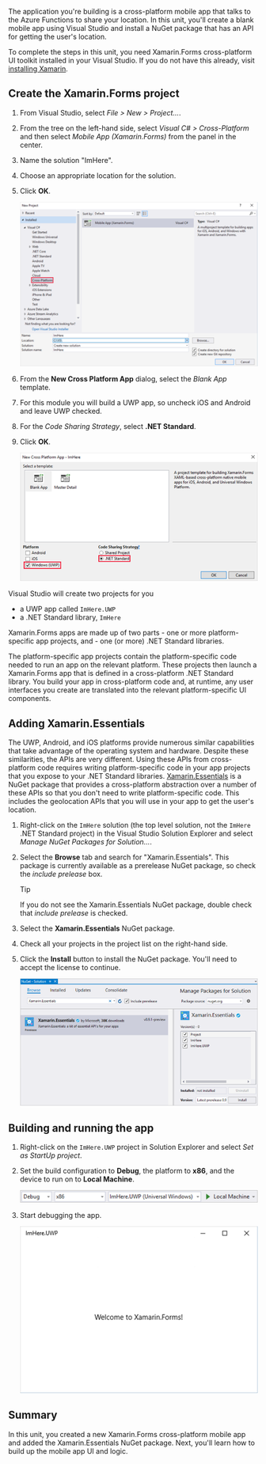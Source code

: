 The application you're building is a cross-platform mobile app that talks to the Azure Functions to share your location. In this unit, you'll create a blank mobile app using Visual Studio and install a NuGet package that has an API for getting the user's location.

To complete the steps in this unit, you need Xamarin.Forms cross-platform UI toolkit installed in your Visual Studio. If you do not have this already, visit [installing Xamarin](https://docs.microsoft.com/xamarin/get-started/installation/?tabs=windows).

## Create the Xamarin.Forms project

1. From Visual Studio, select *File > New > Project...*.

1. From the tree on the left-hand side, select *Visual C# > Cross-Platform* and then select *Mobile App (Xamarin.Forms)* from the panel in the center.

1. Name the solution "ImHere".

1. Choose an appropriate location for the solution.

1. Click **OK**.

    ![The New Solution dialog](../media/2-new-solution-dialog.png)

1. From the **New Cross Platform App** dialog, select the *Blank App* template.

1. For this module you will build a UWP app, so uncheck iOS and Android and leave UWP checked.

1. For the *Code Sharing Strategy*, select **.NET Standard**.

1. Click **OK**.

    ![The configure new solution dialog](../media/2-configure-solution-dialog.png)

Visual Studio will create two projects for you

   - a UWP app called `ImHere.UWP`
   - a .NET Standard library, `ImHere`

Xamarin.Forms apps are made up of two parts
    - one or more platform-specific app projects, and
    - one (or more) .NET Standard libraries.

The platform-specific app projects contain the platform-specific code needed to run an app on the relevant platform. These projects then launch a Xamarin.Forms app that is defined in a cross-platform .NET Standard library. You build your app in cross-platform code and, at runtime, any user interfaces you create are translated into the relevant platform-specific UI components.

## Adding Xamarin.Essentials

The UWP, Android, and iOS platforms provide numerous similar capabilities that take advantage of the operating system and hardware. Despite these similarities, the APIs are very different. Using these APIs from cross-platform code requires writing platform-specific code in your app projects that you expose to your .NET Standard libraries. [Xamarin.Essentials](https://docs.microsoft.com/xamarin/essentials/?azure-portal=true) is a NuGet package that provides a cross-platform abstraction over a number of these APIs so that you don't need to write platform-specific code. This includes the geolocation APIs that you will use in your app to get the user's location.

1. Right-click on the `ImHere` solution (the top level solution, not the `ImHere` .NET Standard project) in the Visual Studio Solution Explorer and select *Manage NuGet Packages for Solution...*.

1. Select the **Browse** tab and search for "Xamarin.Essentials". This package is currently available as a prerelease NuGet package, so check the *include prelease* box.

    > [!TIP]
    > If you do not see the Xamarin.Essentials NuGet package, double check that *include prelease* is checked. 

1. Select the **Xamarin.Essentials** NuGet package.

1. Check all your projects in the project list on the right-hand side.

1. Click the **Install** button to install the NuGet package. You'll need to accept the license to continue.

    ![Adding the Xamarin.Essentials NuGet package to all projects in the solution](../media/2-add-essentials-nuget.png)

## Building and running the app

1. Right-click on the `ImHere.UWP` project in Solution Explorer and select *Set as StartUp project*.

1. Set the build configuration to **Debug**, the platform to **x86**, and the device to run on to **Local Machine**.

    ![Setting the Debug x86 configuration to run on the local device](../media/2-debug-configuration.png)

1. Start debugging the app.

    ![The app running](../media/2-debuging-app.png)

## Summary

In this unit, you created a new Xamarin.Forms cross-platform mobile app and added the Xamarin.Essentials NuGet package. Next, you'll learn how to build up the mobile app UI and logic.